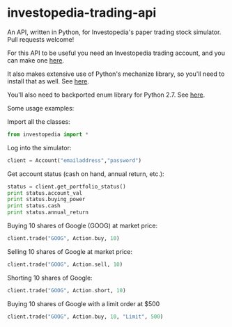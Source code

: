 # investopedia-trading-api
An API, written in Python, for Investopedia's paper trading stock simulator.
Pull requests welcome!

For this API to be useful you need an Investopedia trading account,
and you can make one [here](http://www.investopedia.com/simulator/).

It also makes extensive use of Python's mechanize library, so you'll need
to install that as well. See [here](http://wwwsearch.sourceforge.net/mechanize/).

You'll also need to backported enum library for Python 2.7. See [here](https://pypi.python.org/pypi/enum34/).

Some usage examples:

Import all the classes:
```python
from investopedia import *
```

Log into the simulator:
```python
client = Account("emailaddress","password")
```

Get account status (cash on hand, annual return, etc.):
```python
status = client.get_portfolio_status()
print status.account_val
print status.buying_power
print status.cash
print status.annual_return
```

Buying 10 shares of Google (GOOG) at market price:
```python
client.trade("GOOG", Action.buy, 10)
```

Selling 10 shares of Google at market price:
```python
client.trade("GOOG", Action.sell, 10)
```

Shorting 10 shares of Google:
```python
client.trade("GOOG", Action.short, 10)
```

Buying 10 shares of Google with a limit order at $500
```python
client.trade("GOOG", Action.buy, 10, "Limit", 500)
```
